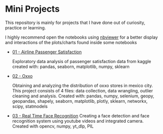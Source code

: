 # Mini Projects

This repository is mainly for projects that I have done out of curiosity, practice or learning.

I highly recommend open the notebooks using [nbviewer](https://nbviewer.org/) for a better display and interactions of the plots/charts found inside some notebooks

* [01 - Airline Passenger Satisfaction](https://github.com/Luis-Alat/mini_projects/blob/main/01_AirlinePassengerSatisfactionEDA.ipynb)

    Exploratory data analysis of passenger satisfaction data from kaggle created with: pandas, seaborn, matplotlib, numpy, sklearn

* [02 - Oxxo](https://github.com/Luis-Alat/mini_projects/tree/main/02_Oxxo)

    Obtaining and analyzing the distribution of oxxo stores in mexico city. This project consists of 4 files: data collection, data wrangling, outlier cleaning and analysis. Created with: pandas, numpy, selenium, geopy, geopandas, shapely, seaborn, matplotlib, plotly, sklearn, networkx, scipy, statmodels 

* [03 - Real Time Face Recognition](.)
    Creating a face detection and face recognition system using youtube videos and integrated camera. Created with opencv, numpy, yt_dlp, PIL
